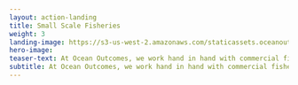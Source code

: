 ```yaml
---
layout: action-landing
title: Small Scale Fisheries
weight: 3
landing-image: https://s3-us-west-2.amazonaws.com/staticassets.oceanoutcomes.org/rollover+images/success-stories-hover.jpg
hero-image:
teaser-text: At Ocean Outcomes, we work hand in hand with commercial fisheries to help them become more sustainable. These stories describe the successes we’ve had developing, implementing, and supporting improvement projects and the problems that are being addressed as a result of these efforts. 
subtitle: At Ocean Outcomes, we work hand in hand with commercial fisheries to help them become more sustainable. These stories describe the successes we’ve had developing, implementing, and supporting improvement projects and the problems that are being addressed as a result of these efforts. 
---
```

